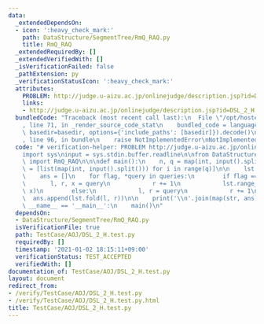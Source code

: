 ```yaml
---
data:
  _extendedDependsOn:
  - icon: ':heavy_check_mark:'
    path: DataStructure/SegmentTree/RmQ_RAQ.py
    title: RmQ_RAQ
  _extendedRequiredBy: []
  _extendedVerifiedWith: []
  _isVerificationFailed: false
  _pathExtension: py
  _verificationStatusIcon: ':heavy_check_mark:'
  attributes:
    PROBLEM: http://judge.u-aizu.ac.jp/onlinejudge/description.jsp?id=DSL_2_H
    links:
    - http://judge.u-aizu.ac.jp/onlinejudge/description.jsp?id=DSL_2_H
  bundledCode: "Traceback (most recent call last):\n  File \"/opt/hostedtoolcache/Python/3.10.1/x64/lib/python3.10/site-packages/onlinejudge_verify/documentation/build.py\"\
    , line 71, in _render_source_code_stat\n    bundled_code = language.bundle(stat.path,\
    \ basedir=basedir, options={'include_paths': [basedir]}).decode()\n  File \"/opt/hostedtoolcache/Python/3.10.1/x64/lib/python3.10/site-packages/onlinejudge_verify/languages/python.py\"\
    , line 96, in bundle\n    raise NotImplementedError\nNotImplementedError\n"
  code: "# verification-helper: PROBLEM http://judge.u-aizu.ac.jp/onlinejudge/description.jsp?id=DSL_2_H\n\
    import sys\ninput = sys.stdin.buffer.readline\n\nfrom DataStructure.SegmentTree.RmQ_RAQ\
    \ import RmQ_RAQ\n\n\ndef main():\n    n, q = map(int, input().split())\n    queries\
    \ = [list(map(int, input().split())) for i in range(q)]\n\n    lst = RmQ_RAQ(n)\n\
    \    ans = []\n    for flag, *query in queries:\n        if flag == 0:\n     \
    \       l, r, x = query\n            r += 1\n            lst.range_apply(l, r,\
    \ x)\n        else:\n            l, r = query\n            r += 1\n          \
    \  ans.append(lst.fold(l, r))\n\n    print('\\n'.join(map(str, ans)))\n\n\nif\
    \ __name__ == '__main__':\n    main()\n"
  dependsOn:
  - DataStructure/SegmentTree/RmQ_RAQ.py
  isVerificationFile: true
  path: TestCase/AOJ/DSL_2_H.test.py
  requiredBy: []
  timestamp: '2021-01-02 18:15:11+09:00'
  verificationStatus: TEST_ACCEPTED
  verifiedWith: []
documentation_of: TestCase/AOJ/DSL_2_H.test.py
layout: document
redirect_from:
- /verify/TestCase/AOJ/DSL_2_H.test.py
- /verify/TestCase/AOJ/DSL_2_H.test.py.html
title: TestCase/AOJ/DSL_2_H.test.py
---
```


